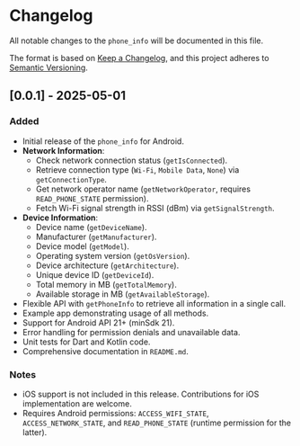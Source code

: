 # Changelog

All notable changes to the `phone_info` will be documented in this file.

The format is based on [Keep a Changelog](https://keepachangelog.com/en/0.0.1/), and this project adheres to [Semantic Versioning](https://semver.org/spec/v2.0.0.html).

## [0.0.1] - 2025-05-01

### Added
- Initial release of the `phone_info` for Android.
- **Network Information**:
    - Check network connection status (`getIsConnected`).
    - Retrieve connection type (`Wi-Fi`, `Mobile Data`, `None`) via `getConnectionType`.
    - Get network operator name (`getNetworkOperator`, requires `READ_PHONE_STATE` permission).
    - Fetch Wi-Fi signal strength in RSSI (dBm) via `getSignalStrength`.
- **Device Information**:
    - Device name (`getDeviceName`).
    - Manufacturer (`getManufacturer`).
    - Device model (`getModel`).
    - Operating system version (`getOsVersion`).
    - Device architecture (`getArchitecture`).
    - Unique device ID (`getDeviceId`).
    - Total memory in MB (`getTotalMemory`).
    - Available storage in MB (`getAvailableStorage`).
- Flexible API with `getPhoneInfo` to retrieve all information in a single call.
- Example app demonstrating usage of all methods.
- Support for Android API 21+ (minSdk 21).
- Error handling for permission denials and unavailable data.
- Unit tests for Dart and Kotlin code.
- Comprehensive documentation in `README.md`.

### Notes
- iOS support is not included in this release. Contributions for iOS implementation are welcome.
- Requires Android permissions: `ACCESS_WIFI_STATE`, `ACCESS_NETWORK_STATE`, and `READ_PHONE_STATE` (runtime permission for the latter).
